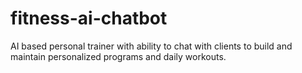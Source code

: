 # fitness-ai-chatbot
AI based personal trainer with ability to chat with clients to build and maintain personalized programs and daily workouts.
